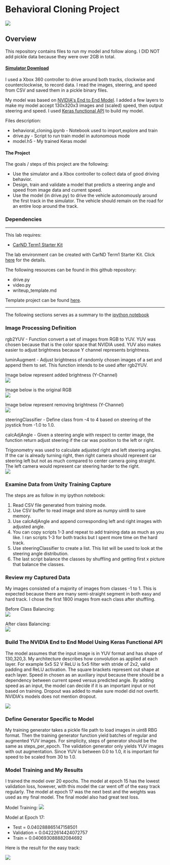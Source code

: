 # Behavioral Cloning Project

[![](https://img.youtube.com/vi/DM1ywWnfKs4/0.jpg)](https://www.youtube.com/watch?v=DM1ywWnfKs4)

Overview
---
This repository contains files to run my model and follow along. I DID NOT add pickle data because they were over 2GB in total.

#### [Simulator Download](https://github.com/udacity/self-driving-car-sim)

I used a Xbox 360 controller to drive around both tracks, clockwise and counterclockwise, to record data. I read the images, steering, and speed from CSV and saved them in a pickle binary files. 

My model was based on [NVIDIA's End to End Model](https://arxiv.org/pdf/1604.07316.pdf). I added a few layers to make my model accept 130x320x3 images and (scaled) speed, then output steering and speed. I used [Keras functional API](https://keras.io/getting-started/functional-api-guide/) to build my model.      

Files description: 
* behavioral_cloning.ipynb - Notebook used to import,explore and train
* drive.py - Script to run train model in autonomous mode
* model.h5 - My trained Keras model

#### The Project
The goals / steps of this project are the following:
* Use the simulator and a Xbox controller to collect data of good driving behavior. 
* Design, train and validate a model that predicts a steering angle and speed from image data and current speed.
* Use the model (in drive.py) to drive the vehicle autonomously around the first track in the simulator. The vehicle should remain on the road for an entire loop around the track.

### Dependencies
---
This lab requires:

* [CarND Term1 Starter Kit](https://github.com/udacity/CarND-Term1-Starter-Kit)

The lab environment can be created with CarND Term1 Starter Kit. Click [here](https://github.com/udacity/CarND-Term1-Starter-Kit/blob/master/README.md) for the details.

The following resources can be found in this github repository:
* drive.py
* video.py
* writeup_template.md

Template project can be found [here](https://github.com/udacity/CarND-Behavioral-Cloning-P3).

---

The following sections serves as a summary to the [ipython notebook](behavioral_cloning.ipynb)
### Image Processing Definition

rgb2YUV - Function convert a set of images from RGB to YUV. YUV was chosen because that is the color space that NVIDIA used. YUV also makes easier to adjust brightness because Y channel represents brightness.

luminAugment - Adjust brightness of randomly chosen images of a set and append them to set. This function intends to be used after rgb2YUV.
 
Image below represent added brightness (Y-Channel)  
![](photos/yuv+y.PNG)

Image below is the original RGB  
![](photos/rgb.PNG)

Image below represent removing brightness (Y-Channel)  
![](photos/yuv-y.PNG)

steeringClassifier - Define class from -4 to 4 based on steering of the joystick from -1.0 to 1.0.

calcAdjAngle - Given a steering angle with respect to center image, the function return adjust steering if the car was position to the left or right. 

Trigonometry was used to calculate adjusted right and left steering angles. If the car is already turning right, then right camera should represent car steering left but not as much compared to center camera going straight. The left camera would represent car steering harder to the right.  
![](photos/calcAngle.PNG)

### Examine Data from Unity Training Capture

The steps are as follow in my ipython notebook:
1) Read CSV file generated from training mode.
2) Use CSV buffer to read image and store as numpy uint8 to save memory.
3) Use calcAdjAngle and append corresponding left and right images with adjusted angle.
4) You can copy scripts 1-3 and repeat to add training data as much as you like. I ran scripts 1-3 for both tracks but I spent more time on the hard track.
5) Use steeringClassifier to create a list. This list will be used to look at the steering angle distribution.
6) The last script balance the classes by shuffling and getting first x picture that balance the classes.

### Review my Captured Data

My images consisted of a majority of images from classes -1 to 1. This is expected because there are many semi-straight segment in both easy and hard track. I chose the first 1800 images from each class after shuffling.

Before Class Balancing:  
![](photos/data.png)

After class Balancing:  
![](photos/dataBalance.png)

### Build The NVIDIA End to End Model Using Keras Functional API

The model assumes that the input image is in YUV format and has shape of 130,320,3. My architecture describes how convolution as applied at each layer. For example 5x5 S2 V ReLU is 5x5 filter with stride of 2x2, valid padding and ReLU activation. The square brackets represent out shape at each layer. Speed in chosen as an auxiliary input because there should be a dependency between current speed versus predicted angle. By adding speed as an input, the model can decide if it is an important input or not based on training. Dropout was added to make sure model did not overfit. NVIDIA's models does not mention dropout.

![](photos/modelArchitecture.PNG)

### Define Generator Specific to Model

My training generator takes a pickle file path to load images in uint8 RBG format. Then the training generator function yield batches of regular and augmented YUV images. For simplicity, steps of generator should be the same as steps_per_epoch. The validation generator only yields YUV images with out augmentation. Since YUV is between 0.0 to 1.0, it is important for speed to be scaled from 30 to 1.0.
 
### Model Training and My Results

I trained the model over 20 epochs. The model at epoch 15 has the lowest validation loss, however, with this model the car went off of the easy track regularly. The model at epoch 17 was the next best and the weights was used as my final model. The final model also had great test loss.

Model Training:
![](photos/training.png)

Model at Epoch 17:
* Test = 0.040288865147158501
* Validation = 0.04222614424072757
* Train = 0.040693088882084692

Here is the result for the easy track:

[![](https://img.youtube.com/vi/HRIHFVSY10Y/0.jpg)](https://www.youtube.com/watch?v=HRIHFVSY10Y)


